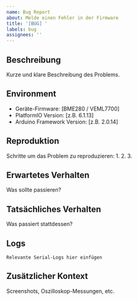 ```yaml
---
name: Bug Report
about: Melde einen Fehler in der Firmware
title: '[BUG] '
labels: bug
assignees: ''
---
```


## Beschreibung
Kurze und klare Beschreibung des Problems.

## Environment
- Geräte-Firmware: [BME280 / VEML7700]
- PlatformIO Version: [z.B. 6.1.13]
- Arduino Framework Version: [z.B. 2.0.14]

## Reproduktion
Schritte um das Problem zu reproduzieren:
1. 
2. 
3. 

## Erwartetes Verhalten
Was sollte passieren?

## Tatsächliches Verhalten
Was passiert stattdessen?

## Logs
```
Relevante Serial-Logs hier einfügen
```

## Zusätzlicher Kontext
Screenshots, Oszilloskop-Messungen, etc.
